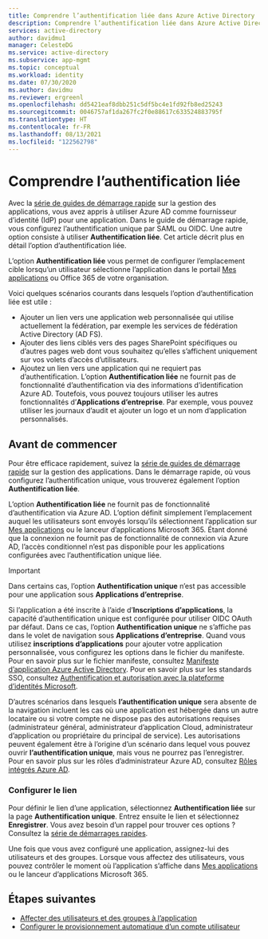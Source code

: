 ```yaml
---
title: Comprendre l’authentification liée dans Azure Active Directory
description: Comprendre l’authentification liée dans Azure Active Directory.
services: active-directory
author: davidmu1
manager: CelesteDG
ms.service: active-directory
ms.subservice: app-mgmt
ms.topic: conceptual
ms.workload: identity
ms.date: 07/30/2020
ms.author: davidmu
ms.reviewer: ergreenl
ms.openlocfilehash: dd5421eaf8dbb251c5df5bc4e1fd92fb8ed25243
ms.sourcegitcommit: 0046757af1da267fc2f0e88617c633524883795f
ms.translationtype: HT
ms.contentlocale: fr-FR
ms.lasthandoff: 08/13/2021
ms.locfileid: "122562798"
---
```

# <a name="understand-linked-sign-on"></a>Comprendre l’authentification liée

Avec la [série de guides de démarrage rapide](view-applications-portal.md) sur la gestion des applications, vous avez appris à utiliser Azure AD comme fournisseur d’identité (IdP) pour une application. Dans le guide de démarrage rapide, vous configurez l’authentification unique par SAML ou OIDC. Une autre option consiste à utiliser **Authentification liée**. Cet article décrit plus en détail l’option d’authentification liée.

L’option **Authentification liée** vous permet de configurer l’emplacement cible lorsqu’un utilisateur sélectionne l’application dans le portail [Mes applications](https://myapps.microsoft.com/) ou Office 365 de votre organisation.

Voici quelques scénarios courants dans lesquels l’option d’authentification liée est utile :

- Ajouter un lien vers une application web personnalisée qui utilise actuellement la fédération, par exemple les services de fédération Active Directory (AD FS).
- Ajouter des liens ciblés vers des pages SharePoint spécifiques ou d’autres pages web dont vous souhaitez qu’elles s’affichent uniquement sur vos volets d’accès d’utilisateurs.
- Ajoutez un lien vers une application qui ne requiert pas d’authentification.
 L’option **Authentification liée** ne fournit pas de fonctionnalité d’authentification via des informations d’identification Azure AD. Toutefois, vous pouvez toujours utiliser les autres fonctionnalités d’**Applications d’entreprise**. Par exemple, vous pouvez utiliser les journaux d’audit et ajouter un logo et un nom d’application personnalisés.

## <a name="before-you-begin"></a>Avant de commencer

Pour être efficace rapidement, suivez la [série de guides de démarrage rapide](view-applications-portal.md) sur la gestion des applications. Dans le démarrage rapide, où vous configurez l’authentification unique, vous trouverez également l’option **Authentification liée**.

L’option **Authentification liée** ne fournit pas de fonctionnalité d’authentification via Azure AD. L’option définit simplement l’emplacement auquel les utilisateurs sont envoyés lorsqu’ils sélectionnent l’application sur [Mes applications](https://myapps.microsoft.com/) ou le lanceur d’applications Microsoft 365.  Étant donné que la connexion ne fournit pas de fonctionnalité de connexion via Azure AD, l’accès conditionnel n’est pas disponible pour les applications configurées avec l’authentification unique liée.

> [!IMPORTANT]
> Dans certains cas, l’option **Authentification unique** n’est pas accessible pour une application sous **Applications d’entreprise**.
>
> Si l’application a été inscrite à l’aide d’**Inscriptions d’applications**, la capacité d’authentification unique est configurée pour utiliser OIDC OAuth par défaut. Dans ce cas, l’option **Authentification unique** ne s’affiche pas dans le volet de navigation sous **Applications d’entreprise**. Quand vous utilisez **inscriptions d’applications** pour ajouter votre application personnalisée, vous configurez les options dans le fichier du manifeste. Pour en savoir plus sur le fichier manifeste, consultez [Manifeste d’application Azure Active Directory](../develop/reference-app-manifest.md). Pour en savoir plus sur les standards SSO, consultez [Authentification et autorisation avec la plateforme d’identités Microsoft](../develop/authentication-vs-authorization.md#authentication-and-authorization-using-the-microsoft-identity-platform).
>
> D’autres scénarios dans lesquels **l’authentification unique** sera absente de la navigation incluent les cas où une application est hébergée dans un autre locataire ou si votre compte ne dispose pas des autorisations requises (administrateur général, administrateur d’application Cloud, administrateur d’application ou propriétaire du principal de service). Les autorisations peuvent également être à l’origine d’un scénario dans lequel vous pouvez ouvrir **l’authentification unique**, mais vous ne pourrez pas l’enregistrer. Pour en savoir plus sur les rôles d’administrateur Azure AD, consultez [Rôles intégrés Azure AD](../roles/permissions-reference.md).

### <a name="configure-link"></a>Configurer le lien

Pour définir le lien d’une application, sélectionnez **Authentification liée** sur la page **Authentification unique**. Entrez ensuite le lien et sélectionnez **Enregistrer**. Vous avez besoin d’un rappel pour trouver ces options ? Consultez la [série de démarrages rapides](view-applications-portal.md).

Une fois que vous avez configuré une application, assignez-lui des utilisateurs et des groupes. Lorsque vous affectez des utilisateurs, vous pouvez contrôler le moment où l’application s’affiche dans [Mes applications](https://myapps.microsoft.com/) ou le lanceur d’applications Microsoft 365.

## <a name="next-steps"></a>Étapes suivantes

- [Affecter des utilisateurs et des groupes à l’application](./assign-user-or-group-access-portal.md)
- [Configurer le provisionnement automatique d’un compte utilisateur](../app-provisioning/configure-automatic-user-provisioning-portal.md)